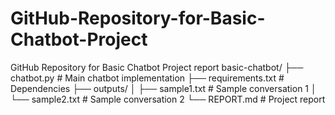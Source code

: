 # GitHub-Repository-for-Basic-Chatbot-Project
GitHub Repository for Basic Chatbot Project report 
basic-chatbot/
├── chatbot.py          # Main chatbot implementation
├── requirements.txt    # Dependencies
├── outputs/
│   ├── sample1.txt    # Sample conversation 1
│   └── sample2.txt    # Sample conversation 2
└── REPORT.md          # Project report

